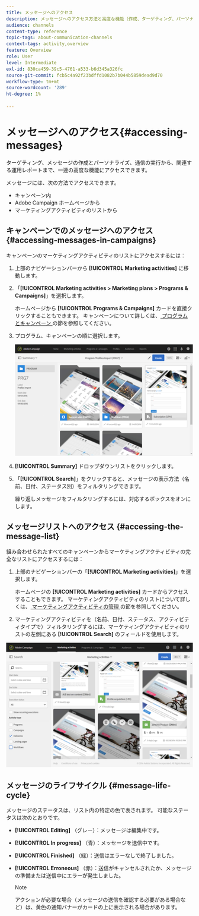```yaml
---
title: メッセージへのアクセス
description: メッセージへのアクセス方法と高度な機能（作成、ターゲティング、パーソナライゼーション、実行、レポート）について説明します。
audience: channels
content-type: reference
topic-tags: about-communication-channels
context-tags: activity,overview
feature: Overview
role: User
level: Intermediate
exl-id: 830ca459-39c5-4761-a533-b6d345a326fc
source-git-commit: fcb5c4a92f23bdffd1082b7b044b5859dead9d70
workflow-type: tm+mt
source-wordcount: '289'
ht-degree: 1%

---
```


# メッセージへのアクセス{#accessing-messages}

ターゲティング、メッセージの作成とパーソナライズ、通信の実行から、関連する運用レポートまで、一連の高度な機能にアクセスできます。

メッセージには、次の方法でアクセスできます。

* キャンペーン内
* Adobe Campaign ホームページから
* マーケティングアクティビティのリストから

## キャンペーンでのメッセージへのアクセス {#accessing-messages-in-campaigns}

キャンペーンのマーケティングアクティビティのリストにアクセスするには：

1. 上部のナビゲーションバーから **[!UICONTROL Marketing activities]** に移動します。
1. 「**[!UICONTROL Marketing activities > Marketing plans > Programs & Campaigns]**」を選択します。

   ホームページから **[!UICONTROL Programs & Campaigns]** カードを直接クリックすることもできます。 キャンペーンについて詳しくは、[ プログラムとキャンペーン ](../../start/using/programs-and-campaigns.md) の節を参照してください。

1. プログラム、キャンペーンの順に選択します。

   ![](assets/delivery_list_1.png)

1. **[!UICONTROL Summary]** ドロップダウンリストをクリックします。
1. 「**[!UICONTROL Search]**」をクリックすると、メッセージの表示方法（名前、日付、ステータス別）をフィルタリングできます。

   繰り返しメッセージをフィルタリングするには、対応するボックスをオンにします。

## メッセージリストへのアクセス {#accessing-the-message-list}

組み合わせられたすべてのキャンペーンからマーケティングアクティビティの完全なリストにアクセスするには：

1. 上部のナビゲーションバーの「**[!UICONTROL Marketing activities]**」を選択します。

   ホームページの **[!UICONTROL Marketing activities]** カードからアクセスすることもできます。 マーケティングアクティビティのリストについて詳しくは、[ マーケティングアクティビティの管理 ](../../start/using/marketing-activities.md#creating-a-marketing-activity) の節を参照してください。

1. マーケティングアクティビティを（名前、日付、ステータス、アクティビティタイプで）フィルタリングするには、マーケティングアクティビティのリストの左側にある **[!UICONTROL Search]** のフィールドを使用します。

![](assets/delivery_list_2.png)

## メッセージのライフサイクル {#message-life-cycle}

メッセージのステータスは、リスト内の特定の色で表されます。 可能なステータスは次のとおりです。

* **[!UICONTROL Editing]** （グレー）：メッセージは編集中です。
* **[!UICONTROL In progress]** （青）：メッセージを送信中です。
* **[!UICONTROL Finished]** （緑）：送信はエラーなしで終了しました。
* **[!UICONTROL Erroneous]** （赤）：送信がキャンセルされたか、メッセージの準備または送信中にエラーが発生しました。

  >[!NOTE]
  >
  >アクションが必要な場合（メッセージの送信を確認する必要がある場合など）は、黄色の通知バナーがカードの上に表示される場合があります。
